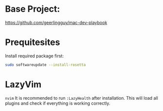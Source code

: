 # Base Project:

https://github.com/geerlingguy/mac-dev-playbook

# Prequitesites

Install required package first:

```bash
sudo softwareupdate --install-rosetta
```

# LazyVim

`nvim`
It is recommended to run `:LazyHealth` after installation. This will load all plugins and check if everything is working correctly.
